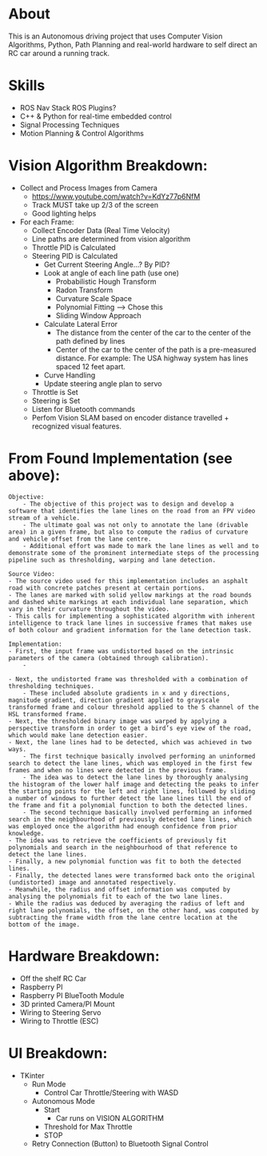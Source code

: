 # About
This is an Autonomous driving project that uses Computer Vision Algorithms, Python, Path Planning
and real-world hardware to self direct an RC car around a running track.

# Skills
- ROS Nav Stack ROS Plugins?
- C++ & Python for real-time embedded control
- Signal Processing Techniques
- Motion Planning & Control Algorithms

# Vision Algorithm Breakdown:
- Collect and Process Images from Camera
    - https://www.youtube.com/watch?v=KdYz77p6NfM
    - Track MUST take up 2/3 of the screen
    - Good lighting helps
- For each Frame:
    - Collect Encoder Data (Real Time Velocity)
    - Line paths are determined from vision algorithm
    - Throttle PID is Calculated
    - Steering PID is Calculated
        - Get Current Steering Angle...? By PID?
        - Look at angle of each line path (use one)
            - Probabilistic Hough Transform
            - Radon Transform
            - Curvature Scale Space
            - Polynomial Fitting          --> Chose this
            - Sliding Window Approach
        - Calculate Lateral Error
            - The distance from the center of the car to the center of the path defined by lines
            - Center of the car to the center of the path is a pre-measured distance. For example: The USA highway system has lines spaced 12 feet apart.
        - Curve Handling
        - Update steering angle plan to servo
    - Throttle is Set
    - Steering is Set
    - Listen for Bluetooth commands 
    - Perfom Vision SLAM based on encoder distance travelled + recognized visual features.


# From Found Implementation (see above):
    Objective:
        - The objective of this project was to design and develop a software that identifies the lane lines on the road from an FPV video stream of a vehicle.
        - The ultimate goal was not only to annotate the lane (drivable area) in a given frame, but also to compute the radius of curvature and vehicle offset from the lane centre.
        - Additional effort was made to mark the lane lines as well and to demonstrate some of the prominent intermediate steps of the processing pipeline such as thresholding, warping and lane detection.

    Source Video:
    - The source video used for this implementation includes an asphalt road with concrete patches present at certain portions.
    - The lanes are marked with solid yellow markings at the road bounds and dashed white markings at each individual lane separation, which vary in their curvature throughout the video.
    - This calls for implementing a sophisticated algorithm with inherent intelligence to track lane lines in successive frames that makes use of both colour and gradient information for the lane detection task.

    Implementation:
    - First, the input frame was undistorted based on the intrinsic parameters of the camera (obtained through calibration).
        - 

    - Next, the undistorted frame was thresholded with a combination of thresholding techniques.
        - These included absolute gradients in x and y directions, magnitude gradient, direction gradient applied to grayscale transformed frame and colour threshold applied to the S channel of the HSL transformed frame.
    - Next, the thresholded binary image was warped by applying a perspective transform in order to get a bird’s eye view of the road, which would make lane detection easier.
    - Next, the lane lines had to be detected, which was achieved in two ways.
        - The first technique basically involved performing an uninformed search to detect the lane lines, which was employed in the first few frames and when no lines were detected in the previous frame.
        - The idea was to detect the lane lines by thoroughly analysing the histogram of the lower half image and detecting the peaks to infer the starting points for the left and right lines, followed by sliding a number of windows to further detect the lane lines till the end of the frame and fit a polynomial function to both the detected lines.
        - The second technique basically involved performing an informed search in the neighbourhood of previously detected lane lines, which was employed once the algorithm had enough confidence from prior knowledge.
    - The idea was to retrieve the coefficients of previously fit polynomials and search in the neighbourhood of that reference to detect the lane lines.
    - Finally, a new polynomial function was fit to both the detected lines.
    - Finally, the detected lanes were transformed back onto the original (undistorted) image and annotated respectively.
    - Meanwhile, the radius and offset information was computed by analysing the polynomials fit to each of the two lane lines.
    - While the radius was deduced by averaging the radius of left and right lane polynomials, the offset, on the other hand, was computed by subtracting the frame width from the lane centre location at the bottom of the image.

# Hardware Breakdown:
- Off the shelf RC Car
- Raspberry PI
- Raspberry PI BlueTooth Module
- 3D printed Camera/PI Mount
- Wiring to Steering Servo
- Wiring to Throttle (ESC)

# UI Breakdown:
- TKinter
    - Run Mode
        - Control Car Throttle/Steering with WASD
    - Autonomous Mode
        - Start 
            - Car runs on VISION ALGORITHM
        - Threshold for Max Throttle
        - STOP
    - Retry Connection (Button) to Bluetooth Signal Control
